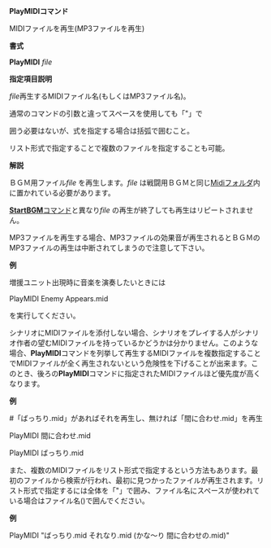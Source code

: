 **PlayMIDIコマンド**

MIDIファイルを再生(MP3ファイルを再生)

**書式**

**PlayMIDI** *file*

**指定項目説明**

*file*再生するMIDIファイル名(もしくはMP3ファイル名)。

通常のコマンドの引数と違ってスペースを使用しても「"」で

囲う必要はないが、式を指定する場合は括弧で囲むこと。

リスト形式で指定することで複数のファイルを指定することも可能。

**解説**

ＢＧＭ用ファイル*file* を再生します。*file* は戦闘用ＢＧＭと同じ[Midiフォルダ](Midiフォルダ)内に置かれている必要があります。

[**StartBGM**コマンド](StartBGMコマンド)と異なり*file* の再生が終了しても再生はリピートされません。

MP3ファイルを再生する場合、MP3ファイルの効果音が再生されるとＢＧＭのMP3ファイルの再生は中断されてしまうので注意して下さい。

**例**

増援ユニット出現時に音楽を演奏したいときには

PlayMIDI Enemy Appears.mid

を実行してください。

シナリオにMIDIファイルを添付しない場合、シナリオをプレイする人がシナリオ作者の望むMIDIファイルを持っているかどうかは分かりません。このような場合、**PlayMIDI**コマンドを列挙して再生するMIDIファイルを複数指定することでMIDIファイルが全く再生されないという危険性を下げることが出来ます。このとき、後ろの**PlayMIDI**コマンドに指定されたMIDIファイルほど優先度が高くなります。

**例**

#「ばっちり.mid」があればそれを再生し、無ければ「間に合わせ.mid」を再生

PlayMIDI 間に合わせ.mid

PlayMIDI ばっちり.mid

また、複数のMIDIファイルをリスト形式で指定するという方法もあります。最初のファイルから検索が行われ、最初に見つかったファイルが再生されます。リスト形式で指定するには全体を「"」で囲み、ファイル名にスペースが使われている場合はファイル名()で囲んでください。

**例**

PlayMIDI "ばっちり.mid それなり.mid (かな～り 間に合わせの.mid)"
